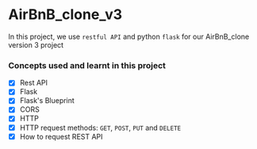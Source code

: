 # AirBnB_clone_v3

In this project, we use `restful API` and python `flask` for our AirBnB_clone version 3 project

### Concepts used and learnt in this project

- [x] Rest API
- [x] Flask
- [x] Flask's Blueprint
- [x] CORS
- [x] HTTP
- [x] HTTP request methods: `GET`, `POST`, `PUT` and `DELETE`
- [x] How to request REST API